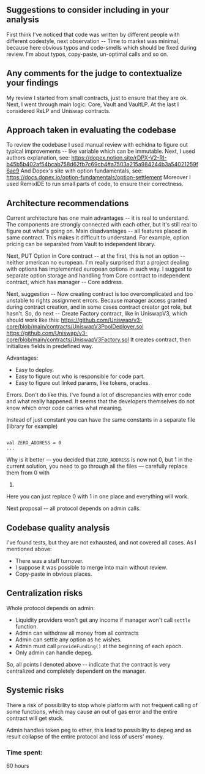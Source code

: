 ## Suggestions to consider including in your analysis

First think I've noticed that code was written by different people with different codestyle,
next observation -- Time to market was minimal, because here obvious typos and code-smells which
should be fixed during review. I'm about typos, copy-paste, un-optimal calls and so on.

## Any comments for the judge to contextualize your findings

My review I started from small contracts, just to ensure that they are ok.
Next, I went through main logic: Core, Vault and VaultLP. At the last I considered ReLP and Uniswap
contracts.

## Approach taken in evaluating the codebase

To review the codebase I used manual review with echidna to figure out typical improvements -- like
variable which can be immutable.
Next, I used authors explanation,
see: https://dopex.notion.site/rDPX-V2-RI-b45b5b402af54bcab758d62fb7c69cb4#a7503a215a984244b3a54021259f6ae9
And Dopex's site with option fundamentals,
see: https://docs.dopex.io/option-fundamentals/option-settlement
Moreover I used RemixIDE to run small parts of code, to ensure their correctness.

## Architecture recommendations

Current architecture has one main advantages -- it is real to understand.
The components are strongly connected with each other, but it's still real to figure out what's
going on.
Main disadvantages -- all features placed in same contract. This makes it difficult to understand.
For example, option pricing can be separated from Vault to independent library.

Next, PUT Option in Core contract -- at the first, this is not an option -- neither american no
european.
I'm really surprised that a project dealing with options has implemented european options in such
way.
I suggest to separate option storage and handling from Core contract to independent contract, which
has manager -- Core address.

Next, suggestion -- Now creating contract is too overcomplicated and too unstable to rights
assignment errors.
Because manager access granted during contract creation, and in some cases contract creator got
role, but hasn't.
So, do next -- Create Factory contract, like in UniswapV3, which should work like this:
https://github.com/Uniswap/v3-core/blob/main/contracts/UniswapV3PoolDeployer.sol
https://github.com/Uniswap/v3-core/blob/main/contracts/UniswapV3Factory.sol
It creates contract, then initializes fields in predefined way.

Advantages:

* Easy to deploy.
* Easy to figure out who is responsible for code part.
* Easy to figure out linked params, like tokens, oracles.

Errors. Don't do like this. I've found a lot of discrepancies with error code and what
really happened. It seems that the developers themselves do not know which error code carries what
meaning.

Instead of just constant you can have the same constants in a separate file (library for example)

```solidity

val ZERO_ADDRESS = 0
...
```

Why is it better — you decided that `ZERO_ADDRESS` is now not 0, but 1
in the current solution, you need to go through all the files — carefully replace them from 0 with

1.

Here you can just replace 0 with 1 in one place and everything will work.

Next proposal -- all protocol depends on admin calls.

## Codebase quality analysis

I've found tests, but they are not exhausted, and not covered all cases.
As I mentioned above:

* There was a staff turnover.
* I suppose it was possible to merge into main without review.
* Copy-paste in obvious places.

## Centralization risks

Whole protocol depends on admin:

* Liquidity providers won't get any income if manager won't call `settle` function.
* Admin can withdraw all money from all contracts
* Admin can settle any option as he wishes.
* Admin must call `provideFunding()` at the beginning of each epoch.
* Only admin can handle depeg.

So, all points I denoted above -- indicate that the contract is very centralized and completely
dependent on the manager.

## Systemic risks

There a risk of possibility to stop whole platform with not frequent calling of some functions,
which may cause an out of gas error and the entire contract will get stuck.

Admin handles token peg to ether, this lead to possibility to depeg and as result collapse of the
entire protocol and loss of users' money.

### Time spent:
60 hours